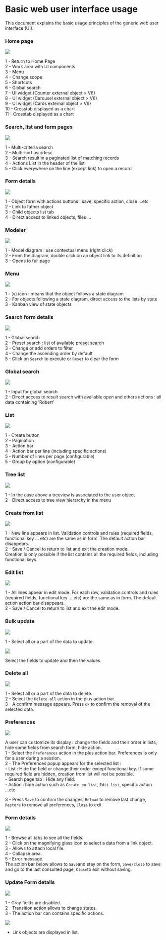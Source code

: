 Basic web user interface usage
==============================

This document explains the basic usage principles of the generic web user interface (UI).

### Home page

![](homepage4.png)

1 - Return to Home Page    
2 - Work area with UI components  
3 - Menu  
4 - Change scope  
5 - Shortcuts  
6 - Global search  
7 - UI widget (Counter external object > V6)  
8 - UI widget (Carousel external object > V6)    
9 - UI widget (Cards external object > V6)    
10 - Crosstab displayed as a chart  
11 - Crosstab displayed as a chart  

   
### Search, list and form pages

![](searchlistform4.png)

1 - Multi-criteria search    
2 - Multi-sort asc/desc  
3 - Search result in a paginated list of matching records  
4 - Actions List in the header of the list  
5 - Click everywhere on the line (except link) to open a record  

  

### Form details

![](formdetail4.png)

1 - Object form with actions buttons : save, specific action, close ...etc    
2 - Link to father object  
3 - Child objects list tab  
4 - Direct access to linked objects, files ...  
 

  

### Modeler

![](modeler4.png)


1 - Model diagram : use contextual menu (right click)    
2 - From the diagram, double click on an object link to its definition   
3 - Opens to full page 

### Menu

![](menu4.png)


1 - (v) icon : means that the object follows a state diagram    
2 - For objects following a state diagram, direct access to the lists by state  
3 - Kanban view of state objects  
 
### Search form details

![](searchform4.png)


1 - Global search       
2 - Preset search : list of available preset search  
3 - Change or add orders to filter    
4 - Change the ascending order by default  
5 - Click on `Search` to execute or `Reset` to clear the form   

### Global search

![](globalsearch4.png)


1 - Input for global search     
2 - Direct access to result search  with available open and others actions : all data containing 'Robert'  

### List

![](list4.png)


1 - Create button    
2 - Pagination  
3 - Action bar  
4 - Action bar per line (including specific actions)  
5 - Number of lines per page (configurable)  
5 - Group by option (configurable)

### Tree list

![](treelist4.png)


1 - In the case above a treeview is associated to the user object   
2 - Direct access to tree view hierarchy in the menu         

### Create from list

![](addlist4.png)


 
1 - New line appears in list. Validation controls and rules (required fields, functional key ... etc) are the same as in form.  The default action bar disappears.  
2 - Save / Cancel to return to list and exit the creation mode.    
Creation is only possible if the list contains all the required fields, including functional keys.    
     
### Edit list

![](editlist4.png)


 
1 - All lines appear in edit mode. For each row, validation controls and rules (required fields, functional key ... etc) are the same as in form.  The default action action bar disappears.  
2 - Save / Cancel to return to list and exit the edit mode.    
   
### Bulk update

![](bulkupdate41.png)


 
1 - Select all or a part of the data to update.  

![](bulkupdate42.png)  


    
Select the fields to update and then the values.        
   
### Delete all

![](bulkdelete4.png)


 
1 - Select all or a part of the data to delete.      
2 - Select the `Delete all` action in the plus action bar.  
3 - A confirm message appears. Press `ok` to confirm the removal of the selected data.  

         
### Preferences

![](preferences4.png)



A user can customize its display : change the fields and their order in lists, hide some fields from search form, hide action.  
1 - Select the `Preferences` action in the plus action bar. Preferences is only for a user during a session.          
2 - The Preferences popup appears for the selected list :  
		 -	List : Hide the field or change their order except functional key. If some required field are hidden, creation from list will not be possible.  
		 -	Search page tab : Hide any field.  
		 - Action : hide action such as `Create on list`, `Edit list`, specific action ...etc   
		 
3 - Press `Save` to confirm the changes, `Reload` to remove last change, `Restore` to remove all preferences, `Close` to exit.    

         
### Form details

![](formdetail41.png)



1 - Browse all tabs to see all the fields.               
2 - Click on the magnifying glass icon to select a data from a link object.    
3 - Allows to attach local file.      
4 - Collapse area.  
5 - Error message.  
The action bar below allows to `Save`and stay on the form, `Save/close` to save and go to the last consulted page, `Close`to exit without saving.

### Update Form details

![](updateformdetail41.png)



1 - Gray fields are disabled.                 
2 - Transition action allows to change states.   
3 - The action bar can contains specific actions.  


![](updateformdetail42.png)

- Link objects are displayed in list.     